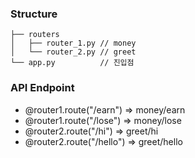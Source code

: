 ### Structure
```
├── routers
│   ├── router_1.py // money
│   └── router_2.py // greet
└── app.py          // 진입점
``` 

### API Endpoint
- @router1.route("/earn")  => money/earn
- @router1.route("/lose")  => money/lose 
- @router2.route("/hi")    => greet/hi
- @router2.route("/hello") => greet/hello
